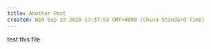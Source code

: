 ```yaml
---
title: Another Post
created: Wed Sep 23 2020 17:37:53 GMT+0800 (China Standard Time)
---
```


test this file
